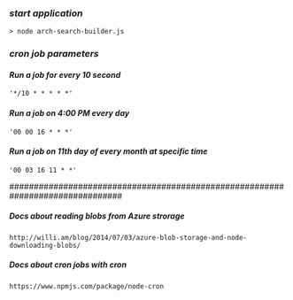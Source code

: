 ### _start application_

```
> node arch-search-builder.js
```

### _cron job parameters_

#### _Run a job for every 10 second_
```
'*/10 * * * * *'
```

#### _Run a job on 4:00 PM every day_
```
'00 00 16 * * *'
```

#### _Run a job on 11th day of every month at specific time_
```
'00 03 16 11 * *'
```

###############################################################################
##### _Docs about reading blobs from Azure strorage_
```
http://willi.am/blog/2014/07/03/azure-blob-storage-and-node-downloading-blobs/
```

##### _Docs about cron jobs with cron_
```
https://www.npmjs.com/package/node-cron
```
